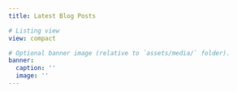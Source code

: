 ```yaml
---
title: Latest Blog Posts

# Listing view
view: compact

# Optional banner image (relative to `assets/media/` folder).
banner:
  caption: ''
  image: ''
---
```

